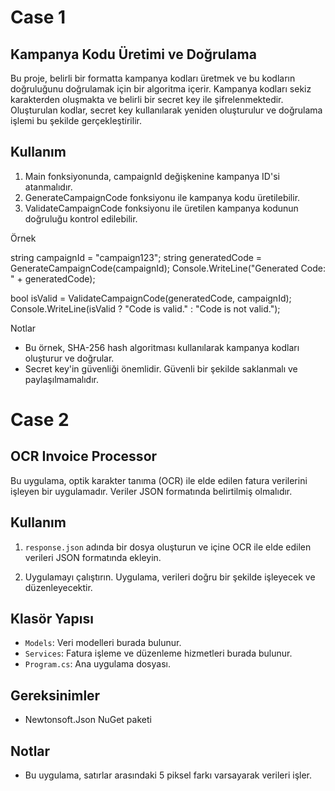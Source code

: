 # Case 1

## Kampanya Kodu Üretimi ve Doğrulama

Bu proje, belirli bir formatta kampanya kodları üretmek ve bu kodların doğruluğunu doğrulamak için bir algoritma içerir. Kampanya kodları sekiz karakterden oluşmakta ve belirli bir secret key ile şifrelenmektedir. Oluşturulan kodlar, secret key kullanılarak yeniden oluşturulur ve doğrulama işlemi bu şekilde gerçekleştirilir.

## Kullanım

1. Main fonksiyonunda, campaignId değişkenine kampanya ID'si atanmalıdır.
2. GenerateCampaignCode fonksiyonu ile kampanya kodu üretilebilir.
3. ValidateCampaignCode fonksiyonu ile üretilen kampanya kodunun doğruluğu kontrol edilebilir.

Örnek

string campaignId = "campaign123";
string generatedCode = GenerateCampaignCode(campaignId);
Console.WriteLine("Generated Code: " + generatedCode);

bool isValid = ValidateCampaignCode(generatedCode, campaignId);
Console.WriteLine(isValid ? "Code is valid." : "Code is not valid.");

Notlar

- Bu örnek, SHA-256 hash algoritması kullanılarak kampanya kodları oluşturur ve doğrular.
- Secret key'in güvenliği önemlidir. Güvenli bir şekilde saklanmalı ve paylaşılmamalıdır.


# Case 2
## OCR Invoice Processor

Bu uygulama, optik karakter tanıma (OCR) ile elde edilen fatura verilerini işleyen bir uygulamadır. Veriler JSON formatında belirtilmiş olmalıdır.

## Kullanım

1. `response.json` adında bir dosya oluşturun ve içine OCR ile elde edilen verileri JSON formatında ekleyin.

2. Uygulamayı çalıştırın. Uygulama, verileri doğru bir şekilde işleyecek ve düzenleyecektir.

## Klasör Yapısı

- `Models`: Veri modelleri burada bulunur.
- `Services`: Fatura işleme ve düzenleme hizmetleri burada bulunur.
- `Program.cs`: Ana uygulama dosyası.

## Gereksinimler

- Newtonsoft.Json NuGet paketi

## Notlar

- Bu uygulama, satırlar arasındaki 5 piksel farkı varsayarak verileri işler.


